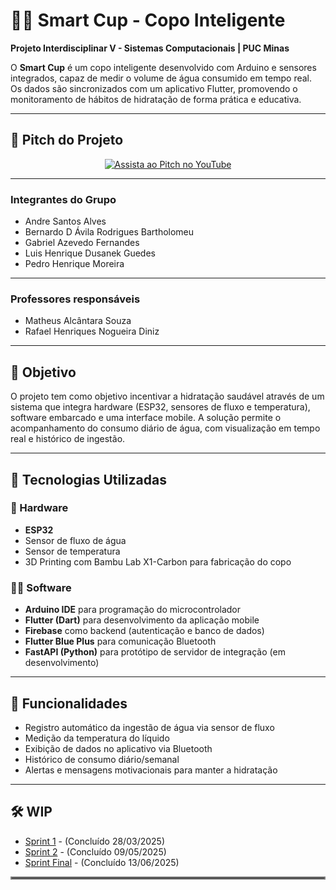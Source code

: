 # 🧠💧 Smart Cup - Copo Inteligente

**Projeto Interdisciplinar V - Sistemas Computacionais | PUC Minas**

O **Smart Cup** é um copo inteligente desenvolvido com Arduino e sensores integrados, capaz de medir o volume de água consumido em tempo real. Os dados são sincronizados com um aplicativo Flutter, promovendo o monitoramento de hábitos de hidratação de forma prática e educativa.

---

## 🎥 Pitch do Projeto

<p align="center">
  <a href="https://youtu.be/rBjbxsgFwZA" target="_blank">
    <img src="https://img.youtube.com/vi/rBjbxsgFwZA/0.jpg" alt="Assista ao Pitch no YouTube" />
  </a>
</p>


---

### Integrantes do Grupo

- Andre Santos Alves
- Bernardo D Ávila Rodrigues Bartholomeu
- Gabriel Azevedo Fernandes
- Luis Henrique Dusanek Guedes
- Pedro Henrique Moreira

---

### Professores responsáveis

- Matheus Alcântara Souza
- Rafael Henriques Nogueira Diniz

---

## 📌 Objetivo

O projeto tem como objetivo incentivar a hidratação saudável através de um sistema que integra hardware (ESP32, sensores de fluxo e temperatura), software embarcado e uma interface mobile. A solução permite o acompanhamento do consumo diário de água, com visualização em tempo real e histórico de ingestão.

---

## 🧰 Tecnologias Utilizadas

### 🔌 Hardware

- **ESP32**
- Sensor de fluxo de água
- Sensor de temperatura
- 3D Printing com Bambu Lab X1-Carbon para fabricação do copo

### 🧑‍💻 Software

- **Arduino IDE** para programação do microcontrolador
- **Flutter (Dart)** para desenvolvimento da aplicação mobile
- **Firebase** como backend (autenticação e banco de dados)
- **Flutter Blue Plus** para comunicação Bluetooth
- **FastAPI (Python)** para protótipo de servidor de integração (em desenvolvimento)

---

## 📱 Funcionalidades

- Registro automático da ingestão de água via sensor de fluxo
- Medição da temperatura do líquido
- Exibição de dados no aplicativo via Bluetooth
- Histórico de consumo diário/semanal
- Alertas e mensagens motivacionais para manter a hidratação

---

## 🛠️ WIP

<!-- Confira a pasta de cada Sprint para saber como abrir o projeto  -->

- [Sprint 1](https://github.com/gabrieldeverdade/Smart-Cup-Arduino/tree/main/Sprint1) - (Concluído 28/03/2025)
- [Sprint 2](https://github.com/gabrieldeverdade/Smart-Cup-Arduino/tree/main/Sprint2) - (Concluído 09/05/2025)
- [Sprint Final](https://github.com/gabrieldeverdade/Smart-Cup-Arduino/tree/main/Sprint3) - (Concluído 13/06/2025)
<hr style="border:2px solid gray">
